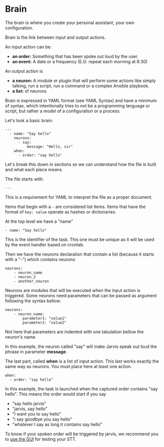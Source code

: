 # Brain

The brain is where you create your personal assistant, your own configuration.

Brain is the link between input and output actions.

An input action can be:
- **an order:** Something that has been spoke out loud by the user.
- **an event:** A date or a frequency (E.G: repeat each morning at 8:30)

An output action is
- **a neuron:** A module or plugin that will perform some actions like simply talking, run a script, run a command or a complex Ansible playbook.
- **a list:** of neurons

Brain is expressed in YAML format (see YAML Syntax) and have a minimum of syntax, which intentionally tries to not be a programming language or script, 
but rather a model of a configuration or a process.

Let's look a basic brain:

```
---
  - name: "Say hello"
    neurons:      
      - say:
          message: "Hello, sir"
    when:
      - order: "say hello"
```

Let's break this down in sections so we can understand how the file is built and what each piece means.

The file starts with:
```
---
```
This is a requirement for YAML to interpret the file as a proper document.

Items that begin with a ```-``` are considered list items. Items that have the format of ```key: value``` operate as hashes or dictionaries.

At the top level we have a "name"
```
- name: "Say hello"
```
This is the identifier of the task. This one must be unique as it will be used by the event handler based on crontab.

Then we have the neurons declaration that contain a list (because it starts with a "-") which contains neurons
```
neurons:
    - neuron_name
    - neuron_2
    - another_neuron
```

Neurons are modules that will be executed when the input action is triggered.
Some neurons need parameters that can be passed as argument following the syntax bellow:
```
neurons:
    - neuron_name:
        parameter1: "value1"
        parameter2: "value2"
```
Not here that parameters are indented with one tabulation bellow the neuron's name.


In this example, the neuron called "say" will make Jarvis speak out loud the phrase in parameter **message**.

The last part, called **when** is a list of input action. This last works exactly the same way as neurons. You must place here at least one action.
```
when:
  - order: "say hello"
```

In this example, the task is launched when the captured order contains "say hello". This means the order would start if you say
- "say hello jarvis"
- "jarvis, say hello"
- "I want you to say hello"
- "i say goodbye you say hello"
- "whatever I say as long it contains say hello"

To know if your spoken order will be triggered by jarvis, we recommend you to [use the GUI](run_jarvis/md) for testing your STT.